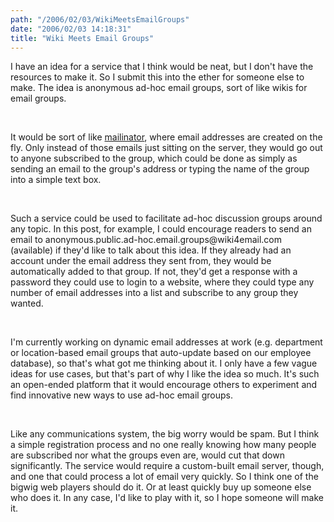 ```yaml
---
path: "/2006/02/03/WikiMeetsEmailGroups" 
date: "2006/02/03 14:18:31" 
title: "Wiki Meets Email Groups" 
---
```

<p>I have an idea for a service that I think would be neat, but I don't have the resources to make it. So I submit this into the ether for someone else to make. The idea is anonymous ad-hoc email groups, sort of like wikis for email groups.</p><br><p>It would be sort of like <a href="http://mailinator.com/">mailinator</a>, where email addresses are created on the fly. Only instead of those emails just sitting on the server, they would go out to anyone subscribed to the group, which could be done as simply as sending an email to the group's address or typing the name of the group into a simple text box.</p><br><p>Such a service could be used to facilitate ad-hoc discussion groups around any topic. In this post, for example, I could encourage readers to send an email to anonymous.public.ad-hoc.email.groups@wiki4email.com (available) if they'd like to talk about this idea. If they already had an account under the email address they sent from, they would be automatically added to that group. If not, they'd get a response with a password they could use to login to a website, where they could type any number of email addresses into a list and subscribe to any group they wanted.</p><br><p>I'm currently working on dynamic email addresses at work (e.g. department or location-based email groups that auto-update based on our employee database), so that's what got me thinking about it. I only have a few vague ideas for use cases, but that's part of why I like the idea so much. It's such an open-ended platform that it would encourage others to experiment and find innovative new ways to use ad-hoc email groups.</p><br><p>Like any communications system, the big worry would be spam.  But I think a simple registration process and no one really knowing how many people are subscribed nor what the groups even are, would cut that down significantly. The service would require a custom-built email server, though, and one that could process a lot of email very quickly. So I think one of the bigwig web players should do it. Or at least quickly buy up someone else who does it. In any case, I'd like to play with it, so I hope someone will make it.</p>